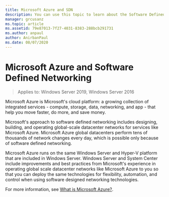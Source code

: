```yaml
---
title: Microsoft Azure and SDN
description: You can use this topic to learn about the Software Defined Networking (SDN) technologies that are provided in Microsoft Azure.
manager: grcusanz
ms.topic: article
ms.assetid: 79e87013-7f27-4031-8383-288bcb291731
ms.author: anpaul
author: AnirbanPaul
ms.date: 08/07/2020
---
```

# Microsoft Azure and Software Defined Networking

>Applies to: Windows Server 2019, Windows Server 2016

Microsoft Azure is Microsoft's cloud platform: a growing collection of integrated services - compute, storage, data, networking, and app - that help you move faster, do more, and save money.

Microsoft's approach to software defined networking includes designing, building, and operating global-scale datacenter networks for services like Microsoft Azure. Microsoft Azure global datacenters perform tens of thousands of network changes every day, which is possible only because of software defined networking.

Microsoft Azure runs on the same Windows Server and Hyper-V platform that are included in Windows Server. Windows Server and System Center include improvements and best practices from Microsoft's experience in operating global scale datacenter networks like Microsoft Azure to you so that you can deploy the same technologies for flexibility, automation, and control when using software designed networking technologies.

For more information, see [What is Microsoft Azure?](https://azure.microsoft.com/overview/what-is-azure/?WT.mc_id=azurebg_us_sem_bing_br_nontest_whatisazure_whatisazure&WT.srch=1).